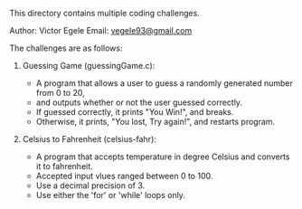 This directory contains multiple coding challenges.

Author: Victor Egele
Email: vegele93@gmail.com

The challenges are as follows:
1. Guessing Game (guessingGame.c):
	* A program that allows a user to guess a randomly generated number from 0 to 20, 
	* and outputs whether or not the user guessed correctly.
	* If guessed correctly, it prints "You Win!", and breaks.
	* Otherwise, it prints, "You lost, Try again!", and restarts program.

2. Celsius to Fahrenheit (celsius-fahr):
	* A program that accepts temperature in degree Celsius and converts it to fahrenheit.
	* Accepted input vlues ranged between 0 to 100.
	* Use a decimal precision of 3.
	* Use either the 'for' or 'while' loops only.
